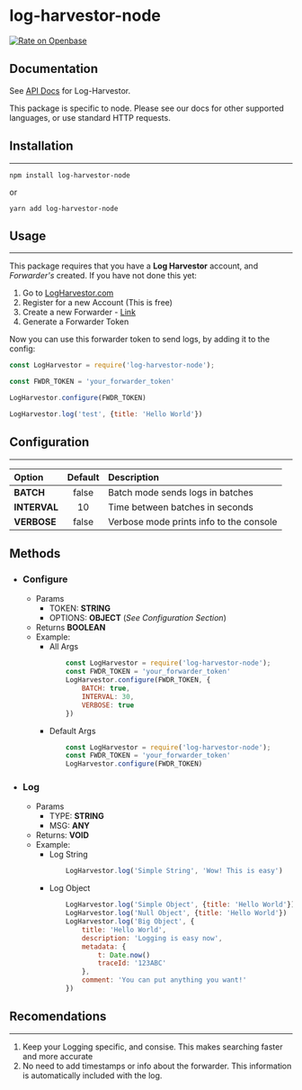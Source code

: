 # log-harvestor-node

[![Rate on Openbase](https://badges.openbase.com/js/rating/log-harvestor-node.svg)](https://openbase.com/js/log-harvestor-node?utm_source=embedded&utm_medium=badge&utm_campaign=rate-badge)

## Documentation
See [API Docs](https://www.logharvestor.com/#/docs/api) for Log-Harvestor.

This package is specific to node. Please see our docs for other supported languages, or use standard HTTP requests.

## Installation
______________

```console
npm install log-harvestor-node
```

or 

```console
yarn add log-harvestor-node
```

## Usage
_____________
This package requires that you have a **Log Harvestor** account, and *Forwarder's* created.
If you have not done this yet:
1. Go to [LogHarvestor.com](https://www.logharvestor.com)
2. Register for a new Account (This is free)  
3. Create a new Forwarder - [Link](https://www.logharvestor.com/#/v1/forwarder)
4. Generate a Forwarder Token

Now you can use this forwarder token to send logs, by adding it to the config:
```JavaScript
const LogHarvestor = require('log-harvestor-node');

const FWDR_TOKEN = 'your_forwarder_token'

LogHarvestor.configure(FWDR_TOKEN)

LogHarvestor.log('test', {title: 'Hello World'})

```
## Configuration
___________

| Option            | Default       | Description                              |
| :---              | :----:        | :---                                     |
| **BATCH**         | false         | Batch mode sends logs in batches         |
| **INTERVAL**      | 10            | Time between batches in seconds          |
| **VERBOSE**       | false         | Verbose mode prints info to the console  |


## Methods
- ### **Configure**
    - Params
        - TOKEN: **STRING**
        - OPTIONS: **OBJECT** (*See Configuration Section*)
    - Returns **BOOLEAN**
    - Example:
        - All Args
            ```Javascript
                const LogHarvestor = require('log-harvestor-node');
                const FWDR_TOKEN = 'your_forwarder_token'
                LogHarvestor.configure(FWDR_TOKEN, {
                    BATCH: true,
                    INTERVAL: 30,
                    VERBOSE: true
                })
            ```
        - Default Args
            ```JavaScript
                const LogHarvestor = require('log-harvestor-node');
                const FWDR_TOKEN = 'your_forwarder_token'
                LogHarvestor.configure(FWDR_TOKEN)
            ```
- ### **Log**
    - Params
        - TYPE: **STRING**
        - MSG: **ANY**
    - Returns: **VOID**
    - Example:
        - Log String
            ```Javascript
                LogHarvestor.log('Simple String', 'Wow! This is easy')
            ```
        - Log Object
            ```Javascript
                LogHarvestor.log('Simple Object', {title: 'Hello World'})
                LogHarvestor.log('Null Object', {title: 'Hello World'})
                LogHarvestor.log('Big Object', {
                    title: 'Hello World',
                    description: 'Logging is easy now',
                    metadata: {
                        t: Date.now()
                        traceId: '123ABC'
                    },
                    comment: 'You can put anything you want!'
                })
            ```

## Recomendations
________________
1. Keep your Logging specific, and consise. This makes searching faster and more accurate
2. No need to add timestamps or info about the forwarder. This information is automatically included with the log.